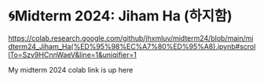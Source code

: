 # 🌀Midterm 2024: Jiham Ha (하지함)

https://colab.research.google.com/github/jhxmluv/midterm24/blob/main/midterm24_Jiham_Ha(%ED%95%98%EC%A7%80%ED%95%A8).ipynb#scrollTo=Szv9HCnnWaeV&line=1&uniqifier=1

My midterm 2024 colab link is up here
